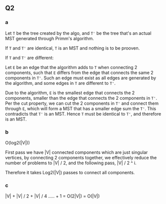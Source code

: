 ## Q2

### a

Let `T` be the tree created by the algo, and `T'` be the tree that's an actual MST generated through Primm's algorithm.

If `T` and `T'` are identical, `T` is an MST and nothing is to be prooven.

If `T` and `T'` are different:

Let `E` be an edge that the algorithm adds to `T` when connecting 2 components, such that `E` differs from the edge that connects the same 2 components in `T'`. Such an edge must exist as all edges are generated by the algorithm, and some edges in `T` are different to `T'`.

Due to the algorithm, `E` is the smallest edge that connects the 2 components, smaller than the edge that connects the 2 components in `T'`.  Per the cut property, we can cut the 2 components in `T'` and connect them through `E`, which will form a MST that has a smaller edge sum the `T'`. This contradicts that `T'` is an MST. Hence `T` must be identical to `T'`, and therefore is an MST.

### b

O(log2(|V|))

First pass we have |V| connected components which are just singular vertices, by connecting 2 components together, we effectively reduce the number of problems to |V| / 2, and the following pass, |V| / 2 ^ i. 

Therefore it takes Log2(|V|) passes to connect all components.

### c

|V| + |V| / 2 + |V| / 4 ..... + 1 = O(2|V|) = O(|V|)
